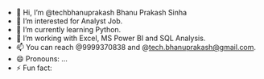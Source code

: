 - 👋 Hi, I’m @techbhanuprakash Bhanu Prakash Sinha
- 👀 I’m interested for Analyst Job.
- 🌱 I’m currently learning Python.
- 💞️ I’m working with Excel, MS Power BI and SQL Analysis.
- 📫 You can reach @9999370838  and @tech.bhanuprakash@gmail.com.
- 😄 Pronouns: ...
- ⚡ Fun fact: 

<!---
techbhanuprakash/techbhanuprakash is a ✨ special ✨ repository because its `README.md` (this file) appears on your GitHub profile.
You can click the Preview link to take a look at your changes.
--->
